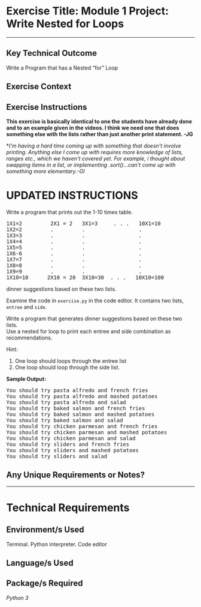 # Exercise Title: Module 1 Project: Write Nested for Loops
---
## Key Technical Outcome
Write a Program that has a Nested “for” Loop 

## Exercise Context

## Exercise Instructions

**This exercise is basically identical to one the students have already done and to an example given in the videos. I think we need one that does something else with the lists rather than just another print statement. -JG**

**I'm having a hard time coming up with something that doesn't involve printing. Anything else I come up with requires more knowledge of lists, ranges etc., which we haven't covered yet. For example, i thought about swapping items in a list, or implementing .sort()...can't come up with something more elementary.-GI*

# UPDATED INSTRUCTIONS

Write a program that prints out the 1-10 times table. 
<pre>
1X1=2         2X1 = 2   3X1=3     . . .   10X1=10
1X2=2         .         .                 .
1X3=3         .         .                 .
1X4=4         .         .                 .
1X5=5         .         .                 .
1X6-6         .         .                 .
1X7=7         .         .                 .
1X8=8         .         .                 .
1X9=9         .         .                 .
1X10=10      2X10 = 20  3X10=30  . . .   10X10=100     
</pre>


dinner suggestions based on these two lists.<br>


Examine the code in <code>exercise.py</code> in the code editor. It contains two lists, <code>entree</code> and <code>side</code>.

Write a program that generates dinner suggestions based on these two lists.<br>
Use a nested for loop to print each entree and side combination as recommendations. 

Hint:
  1. One loop should loops through the entree list
  2. One loop should loop through the side list.

<b>Sample Output:</b>
<pre>You should try pasta alfredo and french fries
You should try pasta alfredo and mashed potatoes
You should try pasta alfredo and salad
You should try baked salmon and french fries
You should try baked salmon and mashed potatoes
You should try baked salmon and salad
You should try chicken parmesan and french fries
You should try chicken parmesan and mashed potatoes
You should try chicken parmesan and salad
You should try sliders and french fries
You should try sliders and mashed potatoes
You should try sliders and salad</pre>

## Any Unique Requirements or Notes?

---
# Technical Requirements
<em><strong></strong></em>

## Environment/s Used
Terminal. Python interpreter. Code editor

## Language/s Used
<em></em>

## Package/s Required
<em>Python 3</em>

